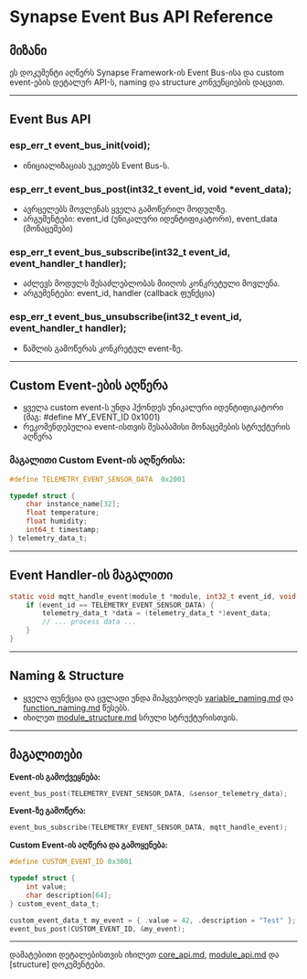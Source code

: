 # Synapse Event Bus API Reference

## მიზანი

ეს დოკუმენტი აღწერს Synapse Framework-ის Event Bus-ისა და custom event-ების დეტალურ API-ს, naming და structure კონვენციების დაცვით.

---

## Event Bus API

### esp_err_t event_bus_init(void);
- ინიციალიზაციას უკეთებს Event Bus-ს.

### esp_err_t event_bus_post(int32_t event_id, void *event_data);
- ავრცელებს მოვლენას ყველა გამოწერილ მოდულზე.
- არგუმენტები: event_id (უნიკალური იდენტიფიკატორი), event_data (მონაცემები)

### esp_err_t event_bus_subscribe(int32_t event_id, event_handler_t handler);
- აძლევს მოდულს შესაძლებლობას მიიღოს კონკრეტული მოვლენა.
- არგუმენტები: event_id, handler (callback ფუნქცია)

### esp_err_t event_bus_unsubscribe(int32_t event_id, event_handler_t handler);
- წაშლის გამოწერას კონკრეტულ event-ზე.

---

## Custom Event-ების აღწერა

- ყველა custom event-ს უნდა ჰქონდეს უნიკალური იდენტიფიკატორი (მაგ: #define MY_EVENT_ID 0x1001)
- რეკომენდებულია event-ისთვის შესაბამისი მონაცემების სტრუქტურის აღწერა

### მაგალითი Custom Event-ის აღწერისა:
```c
#define TELEMETRY_EVENT_SENSOR_DATA  0x2001

typedef struct {
    char instance_name[32];
    float temperature;
    float humidity;
    int64_t timestamp;
} telemetry_data_t;
```

---

## Event Handler-ის მაგალითი

```c
static void mqtt_handle_event(module_t *module, int32_t event_id, void *event_data) {
    if (event_id == TELEMETRY_EVENT_SENSOR_DATA) {
        telemetry_data_t *data = (telemetry_data_t *)event_data;
        // ... process data ...
    }
}
```

---

## Naming & Structure
- ყველა ფუნქცია და ცვლადი უნდა მიჰყვებოდეს [variable_naming.md](../convention/variable_naming.md) და [function_naming.md](../convention/function_naming.md) წესებს.
- იხილეთ [module_structure.md](../convention/module_structure.md) სრული სტრუქტურისთვის.

---

## მაგალითები

**Event-ის გამოქვეყნება:**
```c
event_bus_post(TELEMETRY_EVENT_SENSOR_DATA, &sensor_telemetry_data);
```

**Event-ზე გამოწერა:**
```c
event_bus_subscribe(TELEMETRY_EVENT_SENSOR_DATA, mqtt_handle_event);
```

**Custom Event-ის აღწერა და გამოყენება:**
```c
#define CUSTOM_EVENT_ID 0x3001

typedef struct {
    int value;
    char description[64];
} custom_event_data_t;

custom_event_data_t my_event = { .value = 42, .description = "Test" };
event_bus_post(CUSTOM_EVENT_ID, &my_event);
```

---

დამატებითი დეტალებისთვის იხილეთ [core_api.md](core_api.md), [module_api.md](module_api.md) და [structure] დოკუმენტები.

